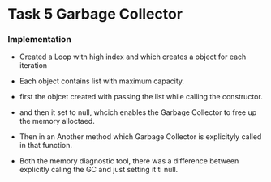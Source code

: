 # Task 5 Garbage Collector

### Implementation

- Created a Loop with high index and which creates a object for each iteration
- Each object contains list with maximum capacity. 
- first the objcet created with passing the list while calling the constructor. 
- and then it set to null, whcich enables the Garbage Collector to free up the memory alloctaed.

- Then in an Another method which Garbage Collector is explicityly called in that function. 
- Both the memory diagnostic tool, there was a difference between explicitly caling the GC and just setting it ti null. 